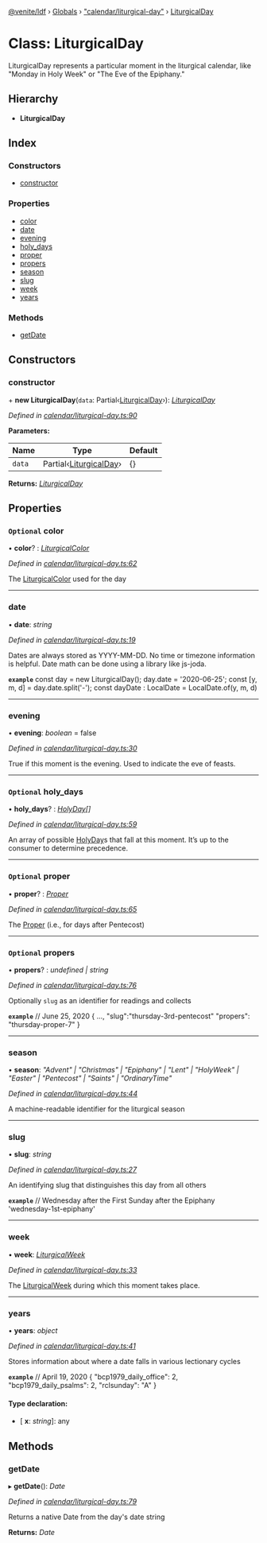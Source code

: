 [@venite/ldf](../README.md) › [Globals](../globals.md) › ["calendar/liturgical-day"](../modules/_calendar_liturgical_day_.md) › [LiturgicalDay](_calendar_liturgical_day_.liturgicalday.md)

# Class: LiturgicalDay

LiturgicalDay represents a particular moment in the liturgical calendar,
like "Monday in Holy Week" or "The Eve of the Epiphany."

## Hierarchy

* **LiturgicalDay**

## Index

### Constructors

* [constructor](_calendar_liturgical_day_.liturgicalday.md#constructor)

### Properties

* [color](_calendar_liturgical_day_.liturgicalday.md#optional-color)
* [date](_calendar_liturgical_day_.liturgicalday.md#date)
* [evening](_calendar_liturgical_day_.liturgicalday.md#evening)
* [holy_days](_calendar_liturgical_day_.liturgicalday.md#optional-holy_days)
* [proper](_calendar_liturgical_day_.liturgicalday.md#optional-proper)
* [propers](_calendar_liturgical_day_.liturgicalday.md#optional-propers)
* [season](_calendar_liturgical_day_.liturgicalday.md#season)
* [slug](_calendar_liturgical_day_.liturgicalday.md#slug)
* [week](_calendar_liturgical_day_.liturgicalday.md#week)
* [years](_calendar_liturgical_day_.liturgicalday.md#years)

### Methods

* [getDate](_calendar_liturgical_day_.liturgicalday.md#getdate)

## Constructors

###  constructor

\+ **new LiturgicalDay**(`data`: Partial‹[LiturgicalDay](_calendar_liturgical_day_.liturgicalday.md)›): *[LiturgicalDay](_calendar_liturgical_day_.liturgicalday.md)*

*Defined in [calendar/liturgical-day.ts:90](https://github.com/gbj/venite/blob/3d88b83/ldf/src/calendar/liturgical-day.ts#L90)*

**Parameters:**

Name | Type | Default |
------ | ------ | ------ |
`data` | Partial‹[LiturgicalDay](_calendar_liturgical_day_.liturgicalday.md)› | {} |

**Returns:** *[LiturgicalDay](_calendar_liturgical_day_.liturgicalday.md)*

## Properties

### `Optional` color

• **color**? : *[LiturgicalColor](_calendar_liturgical_color_.liturgicalcolor.md)*

*Defined in [calendar/liturgical-day.ts:62](https://github.com/gbj/venite/blob/3d88b83/ldf/src/calendar/liturgical-day.ts#L62)*

The [LiturgicalColor](_calendar_liturgical_color_.liturgicalcolor.md) used for the day

___

###  date

• **date**: *string*

*Defined in [calendar/liturgical-day.ts:19](https://github.com/gbj/venite/blob/3d88b83/ldf/src/calendar/liturgical-day.ts#L19)*

Dates are always stored as YYYY-MM-DD. No time or timezone information is helpful.
 Date math can be done using a library like js-joda.

**`example`** 
const day = new LiturgicalDay();
day.date = '2020-06-25';
const [y, m, d] = day.date.split('-');
const dayDate : LocalDate = LocalDate.of(y, m, d)

___

###  evening

• **evening**: *boolean* = false

*Defined in [calendar/liturgical-day.ts:30](https://github.com/gbj/venite/blob/3d88b83/ldf/src/calendar/liturgical-day.ts#L30)*

True if this moment is the evening. Used to indicate the eve of feasts.

___

### `Optional` holy_days

• **holy_days**? : *[HolyDay](_calendar_holy_day_.holyday.md)[]*

*Defined in [calendar/liturgical-day.ts:59](https://github.com/gbj/venite/blob/3d88b83/ldf/src/calendar/liturgical-day.ts#L59)*

An array of possible [HolyDay](_calendar_holy_day_.holyday.md)s that fall at this moment. It’s up to the consumer
to determine precedence.

___

### `Optional` proper

• **proper**? : *[Proper](_calendar_proper_.proper.md)*

*Defined in [calendar/liturgical-day.ts:65](https://github.com/gbj/venite/blob/3d88b83/ldf/src/calendar/liturgical-day.ts#L65)*

The [Proper](_calendar_proper_.proper.md) (i.e., for days after Pentecost)

___

### `Optional` propers

• **propers**? : *undefined | string*

*Defined in [calendar/liturgical-day.ts:76](https://github.com/gbj/venite/blob/3d88b83/ldf/src/calendar/liturgical-day.ts#L76)*

Optionally `slug` as an identifier for readings and collects

**`example`** 
// June 25, 2020
{
  ...,
  "slug":"thursday-3rd-pentecost"
  "propers": "thursday-proper-7"
}

___

###  season

• **season**: *"Advent" | "Christmas" | "Epiphany" | "Lent" | "HolyWeek" | "Easter" | "Pentecost" | "Saints" | "OrdinaryTime"*

*Defined in [calendar/liturgical-day.ts:44](https://github.com/gbj/venite/blob/3d88b83/ldf/src/calendar/liturgical-day.ts#L44)*

A machine-readable identifier for the liturgical season

___

###  slug

• **slug**: *string*

*Defined in [calendar/liturgical-day.ts:27](https://github.com/gbj/venite/blob/3d88b83/ldf/src/calendar/liturgical-day.ts#L27)*

An identifying slug that distinguishes this day from all others

**`example`** 
// Wednesday after the First Sunday after the Epiphany
'wednesday-1st-epiphany'

___

###  week

• **week**: *[LiturgicalWeek](_calendar_liturgical_week_.liturgicalweek.md)*

*Defined in [calendar/liturgical-day.ts:33](https://github.com/gbj/venite/blob/3d88b83/ldf/src/calendar/liturgical-day.ts#L33)*

The [LiturgicalWeek](_calendar_liturgical_week_.liturgicalweek.md) during which this moment takes place.

___

###  years

• **years**: *object*

*Defined in [calendar/liturgical-day.ts:41](https://github.com/gbj/venite/blob/3d88b83/ldf/src/calendar/liturgical-day.ts#L41)*

Stores information about where a date falls in various lectionary cycles

**`example`** 
// April 19, 2020
{ "bcp1979_daily_office": 2, "bcp1979_daily_psalms": 2, "rclsunday": "A" }

#### Type declaration:

* \[ **x**: *string*\]: any

## Methods

###  getDate

▸ **getDate**(): *Date*

*Defined in [calendar/liturgical-day.ts:79](https://github.com/gbj/venite/blob/3d88b83/ldf/src/calendar/liturgical-day.ts#L79)*

Returns a native Date from the day's date string

**Returns:** *Date*
